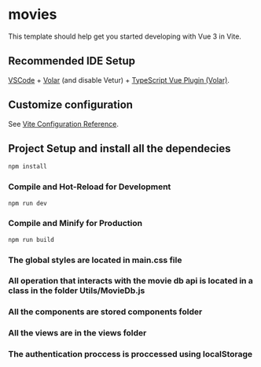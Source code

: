 # movies

This template should help get you started developing with Vue 3 in Vite.

## Recommended IDE Setup

[VSCode](https://code.visualstudio.com/) + [Volar](https://marketplace.visualstudio.com/items?itemName=Vue.volar) (and disable Vetur) + [TypeScript Vue Plugin (Volar)](https://marketplace.visualstudio.com/items?itemName=Vue.vscode-typescript-vue-plugin).

## Customize configuration

See [Vite Configuration Reference](https://vitejs.dev/config/).

## Project Setup and install all the dependecies 

```sh
npm install
```

### Compile and Hot-Reload for Development

```sh
npm run dev
```

### Compile and Minify for Production

```sh
npm run build
```

### The global styles are located in main.css file 

### All operation that interacts with the movie db api is located in a class in the folder Utils/MovieDb.js

### All the components are stored components folder

### All the views are in the views folder

### The authentication proccess is proccessed using localStorage



